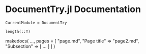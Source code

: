 # DocumentTry.jl Documentation

```@meta
CurrentModule = DocumentTry
```

```@docs
length(::T)
```

makedocs(
    ...,
    pages = [
        "page.md",
        "Page title" => "page2.md",
        "Subsection" => [
            ...
        ]
    ]
)
